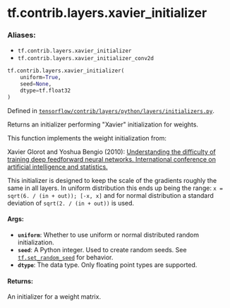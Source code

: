 <div itemscope itemtype="http://developers.google.com/ReferenceObject">
<meta itemprop="name" content="tf.contrib.layers.xavier_initializer" />
<meta itemprop="path" content="Stable" />
</div>

# tf.contrib.layers.xavier_initializer

### Aliases:

* `tf.contrib.layers.xavier_initializer`
* `tf.contrib.layers.xavier_initializer_conv2d`

``` python
tf.contrib.layers.xavier_initializer(
    uniform=True,
    seed=None,
    dtype=tf.float32
)
```



Defined in [`tensorflow/contrib/layers/python/layers/initializers.py`](/code/stable/tensorflow/contrib/layers/python/layers/initializers.py).

Returns an initializer performing "Xavier" initialization for weights.

This function implements the weight initialization from:

Xavier Glorot and Yoshua Bengio (2010):
         [Understanding the difficulty of training deep feedforward neural
         networks. International conference on artificial intelligence and
         statistics.](
         http://www.jmlr.org/proceedings/papers/v9/glorot10a/glorot10a.pdf)

This initializer is designed to keep the scale of the gradients roughly the
same in all layers. In uniform distribution this ends up being the range:
`x = sqrt(6. / (in + out)); [-x, x]` and for normal distribution a standard
deviation of `sqrt(2. / (in + out))` is used.

#### Args:

* <b>`uniform`</b>: Whether to use uniform or normal distributed random initialization.
* <b>`seed`</b>: A Python integer. Used to create random seeds. See
        <a href="../../../tf/random/set_random_seed.md"><code>tf.set_random_seed</code></a> for behavior.
* <b>`dtype`</b>: The data type. Only floating point types are supported.


#### Returns:

An initializer for a weight matrix.